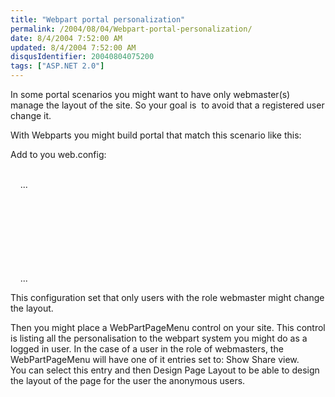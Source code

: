 ```yaml
---
title: "Webpart portal personalization"
permalink: /2004/08/04/Webpart-portal-personalization/
date: 8/4/2004 7:52:00 AM
updated: 8/4/2004 7:52:00 AM
disqusIdentifier: 20040804075200
tags: ["ASP.NET 2.0"]
---
```

<P>In some portal scenarios you might want to have only webmaster(s) manage the layout of the site. So your goal is  to avoid that a registered user change it.</P>
<P>With Webparts you might build portal that match this scenario like this:</P>
<P>Add to you web.config:</P>
<P><system.web><BR>    ...</P>
<P>    <webParts><BR>        <personalization><BR>            <authorization><BR>                <allow roles="webmasters" verbs="enterSharedScope"/><BR>            </authorization><BR>        </personalization><BR>    </webParts><BR>    ...</P>
<P></system.web></P>
<P>This configuration set that only users with the role webmaster might change the layout.</P>
<P></P>
<P>Then you might place a WebPartPageMenu control on your site. This control is listing all the personalisation to the webpart system you might do as a logged in user. In the case of a user in the role of webmasters, the WebPartPageMenu will have one of it entries set to: Show Share view.<BR>You can select this entry and then Design Page Layout to be able to design the layout of the page for the user the anonymous users.</P>
